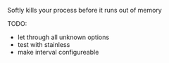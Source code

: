 Softly kills your process before it runs out of memory

TODO:
 - let through all unknown options
 - test with stainless
 - make interval configureable
